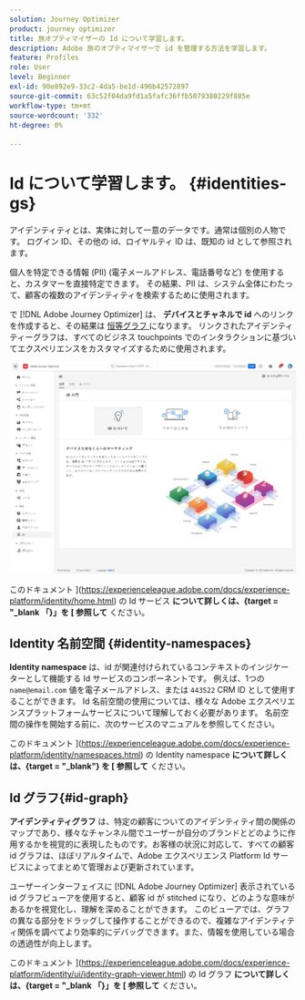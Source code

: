 ```yaml
---
solution: Journey Optimizer
product: journey optimizer
title: 旅オプティマイザーの Id について学習します。
description: Adobe 旅のオプティマイザーで id を管理する方法を学習します。
feature: Profiles
role: User
level: Beginner
exl-id: 90e892e9-33c2-4da5-be1d-496b42572897
source-git-commit: 63c52f04da9fd1a5fafc36ffb5079380229f885e
workflow-type: tm+mt
source-wordcount: '332'
ht-degree: 0%

---
```


# Id について学習します。 {#identities-gs}

アイデンティティとは、実体に対して一意のデータです。通常は個別の人物です。 ログイン ID、その他の id、ロイヤルティ ID は、既知の id として参照されます。

個人を特定できる情報 (PII) (電子メールアドレス、電話番号など) を使用すると、カスタマーを直接特定できます。 その結果、PII は、システム全体にわたって、顧客の複数のアイデンティティを検索するために使用されます。

で [!DNL Adobe Journey Optimizer] は、 **デバイスとチャネルで id** へのリンクを作成すると、その結果は [ 恒等グラフ ](#id-graph) になります。 リンクされたアイデンティティーグラフは、すべてのビジネス touchpoints でのインタラクションに基づいてエクスペリエンスをカスタマイズするために使用されます。

![](assets/identities-home.png)

このドキュメント ](https://experienceleague.adobe.com/docs/experience-platform/identity/home.html) の Id サービス **について詳しくは、{target = &quot;_blank 「}」を [ 参照して** ください。

## Identity 名前空間 {#identity-namespaces}

**Identity namespace** は、id が関連付けられているコンテキストのインジケーターとして機能する Id サービスのコンポーネントです。 例えば、1つの `name@email.com` 値を電子メールアドレス、または `443522` CRM ID として使用することができます。 Id 名前空間の使用については、様々な Adobe エクスペリエンスプラットフォームサービスについて理解しておく必要があります。 名前空間の操作を開始する前に、次のサービスのマニュアルを参照してください。

このドキュメント ](https://experienceleague.adobe.com/docs/experience-platform/identity/namespaces.html) の Identity namespace **について詳しくは、{target = &quot;_blank&quot;} を [ 参照して** ください。

## Id グラフ{#id-graph}

**アイデンティティグラフ** は、特定の顧客についてのアイデンティティ間の関係のマップであり、様々なチャンネル間でユーザーが自分のブランドとどのように作用するかを視覚的に表現したものです。お客様の状況に対応して、すべての顧客 id グラフは、ほぼリアルタイムで、Adobe エクスペリエンス Platform Id サービスによってまとめて管理および更新されています。

ユーザーインターフェイスに [!DNL Adobe Journey Optimizer] 表示されている id グラフビューアを使用すると、顧客 id が stitched になり、どのような意味があるかを視覚化し、理解を深めることができます。 このビューアでは、グラフの異なる部分をドラッグして操作することができるので、複雑なアイデンティティ関係を調べてより効率的にデバッグできます。また、情報を使用している場合の透過性が向上します。

このドキュメント ](https://experienceleague.adobe.com/docs/experience-platform/identity/ui/identity-graph-viewer.html) の Id グラフ **について詳しくは、{target = &quot;_blank 「}」を [ 参照して** ください。
